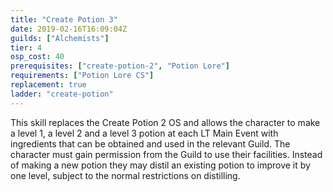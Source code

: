 ```yaml
---
title: "Create Potion 3"
date: 2019-02-16T16:09:04Z
guilds: ["Alchemists"]
tier: 4
osp_cost: 40
prerequisites: ["create-potion-2", "Potion Lore"]
requirements: ["Potion Lore CS"]
replacement: true
ladder: "create-potion"
---
```

This skill replaces the Create Potion 2 OS and allows the character to make a level 1, a level 2 and a level 3 potion at each LT Main Event with ingredients that can be obtained and used in the relevant Guild. The character must gain permission from the Guild to use their facilities. Instead of making a new potion they may distil an existing potion to improve it by one level, subject to the normal restrictions on distilling.
